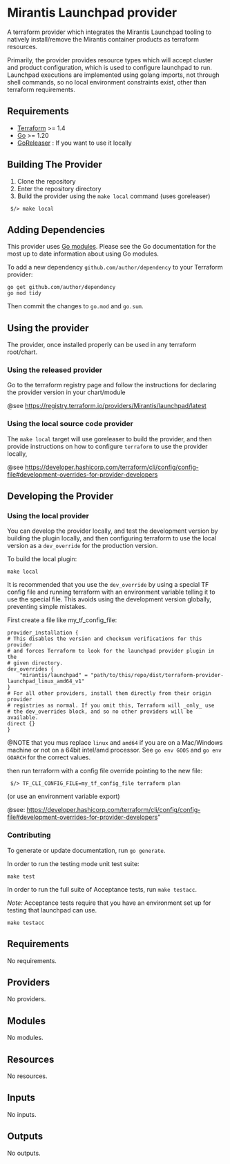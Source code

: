 # Mirantis Launchpad provider

A terraform provider which integrates the Mirantis Launchpad tooling to natively
install/remove the Mirantis container products as terraform resources.

Primarily, the provider provides resource types which will accept cluster and
product configuration, which is used to configure launchpad to run. Launchpad
executions are implemented using golang imports, not through shell commands, so
no local environment constraints exist, other than terraform requirements.

## Requirements

- [Terraform](https://www.terraform.io/downloads.html) >= 1.4
- [Go](https://golang.org/doc/install) >= 1.20
- [GoReleaser](https://goreleaser.com/) : If you want to use it locally

## Building The Provider

1. Clone the repository
2. Enter the repository directory
3. Build the provider using the `make local` command (uses goreleaser)

```shell
 $/> make local
```

## Adding Dependencies

This provider uses [Go modules](https://github.com/golang/go/wiki/Modules).
Please see the Go documentation for the most up to date information about using
Go modules.

To add a new dependency `github.com/author/dependency` to your Terraform provider:

```shell
go get github.com/author/dependency
go mod tidy
```

Then commit the changes to `go.mod` and `go.sum`.

## Using the provider

The provider, once installed properly can be used in any terraform root/chart.

### Using the released provider

Go to the terraform registry page and follow the instructions for declaring
the provider version in your chart/module

@see https://registry.terraform.io/providers/Mirantis/launchpad/latest

### Using the local source code provider

The `make local` target will use goreleaser to build the provider, and
then provide instructions on how to configure `terraform` to use the
provider locally,

@see https://developer.hashicorp.com/terraform/cli/config/config-file#development-overrides-for-provider-developers

## Developing the Provider

### Using the local provider

You can develop the provider locally, and test the development version by building
the plugin locally, and then configuring terraform to use the local version as a
`dev_override` for the production version.

To build the local plugin:
```
make local
```

It is recommended that you use the `dev_override` by using a special TF config file
and running terraform with an environment variable telling it to use the special file.
This avoids using the development version globally, preventing simple mistakes.

First create a file like my_tf_config_file:

```
provider_installation {
# This disables the version and checksum verifications for this provider
# and forces Terraform to look for the launchpad provider plugin in the
# given directory.
dev_overrides {
	"mirantis/launchpad" = "path/to/this/repo/dist/terraform-provider-launchpad_linux_amd64_v1"
}
# For all other providers, install them directly from their origin provider
# registries as normal. If you omit this, Terraform will _only_ use
# the dev_overrides block, and so no other providers will be available.
direct {}
}
```

@NOTE that you mus replace `linux` and `amd64` if you are on a Mac/Windows machine
  or not on a 64bit intel/amd processor.  See `go env GOOS` and `go env GOARCH` for
  the correct values.

then run terraform with a config file override pointing to the new file:
```
 $/> TF_CLI_CONFIG_FILE=my_tf_config_file terraform plan
```
(or use an environment variable export)

@see: https://developer.hashicorp.com/terraform/cli/config/config-file#development-overrides-for-provider-developers"

### Contributing

To generate or update documentation, run `go generate`.

In order to run the testing mode unit test suite:

```
make test
```

In order to run the full suite of Acceptance tests, run `make testacc`.

*Note:* Acceptance tests require that you have an environment set up for
		testing that launchpad can use.

```shell
make testacc
```

<!-- BEGIN_TF_DOCS -->
## Requirements

No requirements.

## Providers

No providers.

## Modules

No modules.

## Resources

No resources.

## Inputs

No inputs.

## Outputs

No outputs.
<!-- END_TF_DOCS -->